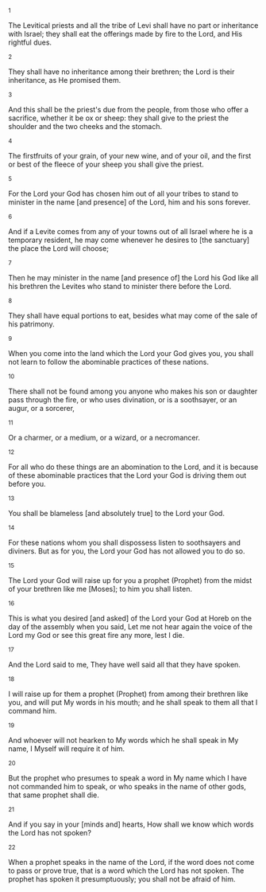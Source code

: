 <sup>1</sup> 

The Levitical priests and all the tribe of Levi shall have no part or inheritance with Israel; they shall eat the offerings made by fire to the Lord, and His rightful dues. 

<sup>2</sup> 

They shall have no inheritance among their brethren; the Lord is their inheritance, as He promised them. 

<sup>3</sup> 

And this shall be the priest's due from the people, from those who offer a sacrifice, whether it be ox or sheep: they shall give to the priest the shoulder and the two cheeks and the stomach. 

<sup>4</sup> 

The firstfruits of your grain, of your new wine, and of your oil, and the first or best of the fleece of your sheep you shall give the priest. 

<sup>5</sup> 

For the Lord your God has chosen him out of all your tribes to stand to minister in the name [and presence] of the Lord, him and his sons forever. 

<sup>6</sup> 

And if a Levite comes from any of your towns out of all Israel where he is a temporary resident, he may come whenever he desires to [the sanctuary] the place the Lord will choose; 

<sup>7</sup> 

Then he may minister in the name [and presence of] the Lord his God like all his brethren the Levites who stand to minister there before the Lord. 

<sup>8</sup> 

They shall have equal portions to eat, besides what may come of the sale of his patrimony. 

<sup>9</sup> 

When you come into the land which the Lord your God gives you, you shall not learn to follow the abominable practices of these nations. 

<sup>10</sup> 

There shall not be found among you anyone who makes his son or daughter pass through the fire, or who uses divination, or is a soothsayer, or an augur, or a sorcerer, 

<sup>11</sup> 

Or a charmer, or a medium, or a wizard, or a necromancer. 

<sup>12</sup> 

For all who do these things are an abomination to the Lord, and it is because of these abominable practices that the Lord your God is driving them out before you. 

<sup>13</sup> 

You shall be blameless [and absolutely true] to the Lord your God. 

<sup>14</sup> 

For these nations whom you shall dispossess listen to soothsayers and diviners. But as for you, the Lord your God has not allowed you to do so. 

<sup>15</sup> 

The Lord your God will raise up for you a prophet (Prophet) from the midst of your brethren like me [Moses]; to him you shall listen. 

<sup>16</sup> 

This is what you desired [and asked] of the Lord your God at Horeb on the day of the assembly when you said, Let me not hear again the voice of the Lord my God or see this great fire any more, lest I die. 

<sup>17</sup> 

And the Lord said to me, They have well said all that they have spoken. 

<sup>18</sup> 

I will raise up for them a prophet (Prophet) from among their brethren like you, and will put My words in his mouth; and he shall speak to them all that I command him. 

<sup>19</sup> 

And whoever will not hearken to My words which he shall speak in My name, I Myself will require it of him. 

<sup>20</sup> 

But the prophet who presumes to speak a word in My name which I have not commanded him to speak, or who speaks in the name of other gods, that same prophet shall die. 

<sup>21</sup> 

And if you say in your [minds and] hearts, How shall we know which words the Lord has not spoken? 

<sup>22</sup> 

When a prophet speaks in the name of the Lord, if the word does not come to pass or prove true, that is a word which the Lord has not spoken. The prophet has spoken it presumptuously; you shall not be afraid of him.